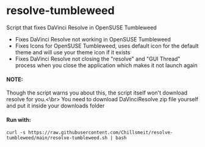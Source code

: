# resolve-tumbleweed
Script that fixes DaVinci Resolve in OpenSUSE Tumbleweed

- Fixes DaVinci Resolve not working in OpenSUSE Tumbleweed
- Fixes Icons for OpenSUSE Tumbleweed, uses default icon for the default theme and will use your theme icon if it exists
- Fixes DaVinci Resolve not closing the "resolve" and "GUI Thread" process when you close the application which makes it not launch again
#### NOTE:
Though the script warns you about this, the script itself won't download resolve for you.<\br>
You need to download DaVinciResolve zip file yourself and put it inside your downloads folder
#### Run with:
```
curl -s https://raw.githubusercontent.com/Chillsmeit/resolve-tumbleweed/main/resolve-tumbleweed.sh | bash
```
